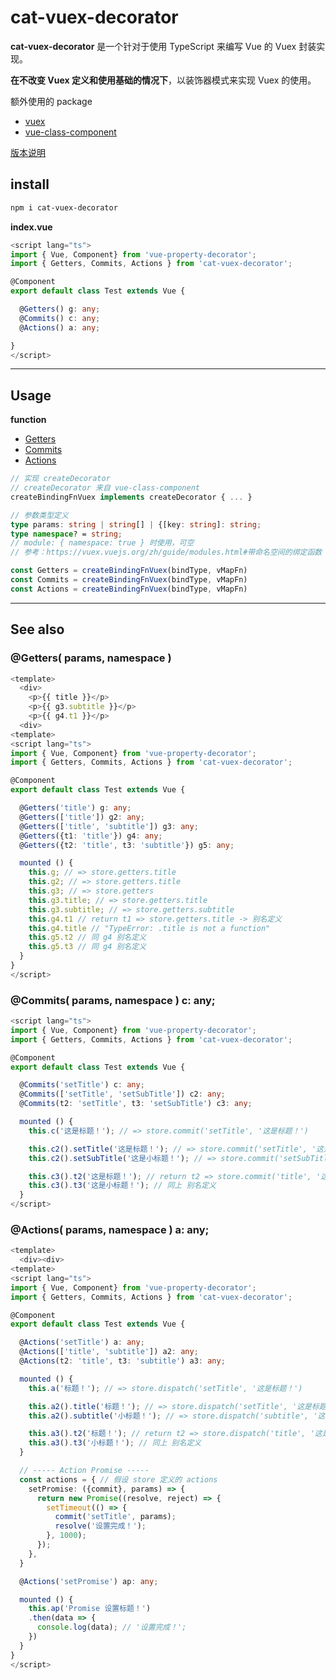 # cat-vuex-decorator
**cat-vuex-decorator** 是一个针对于使用 TypeScript 来编写 Vue 的 Vuex 封装实现。

**在不改变 Vuex 定义和使用基础的情况下**，以装饰器模式来实现 Vuex 的使用。

额外使用的 package
- [vuex](https://github.com/vuejs/vuex)
- [vue-class-component](https://github.com/vuejs/vue-class-component)

[版本说明](https://github.com/linxsbox/cat-vuex-decorator/blob/dev/README-Version.md)

## install

```bash
npm i cat-vuex-decorator
```

**index.vue**
```typescript
<script lang="ts">
import { Vue, Component} from 'vue-property-decorator';
import { Getters, Commits, Actions } from 'cat-vuex-decorator';

@Component
export default class Test extends Vue {

  @Getters() g: any;
  @Commits() c: any;
  @Actions() a: any;

}
</script>
```

---

## Usage
**function**
- [Getters](#Getters)
- [Commits](#Commits)
- [Actions](#Actions)

```ts
// 实现 createDecorator
// createDecorator 来自 vue-class-component
createBindingFnVuex implements createDecorator { ... }

// 参数类型定义
type params: string | string[] | {[key: string]: string;
type namespace? = string;
// module: { namespace: true } 时使用，可空
// 参考：https://vuex.vuejs.org/zh/guide/modules.html#带命名空间的绑定函数

const Getters = createBindingFnVuex(bindType, vMapFn)
const Commits = createBindingFnVuex(bindType, vMapFn)
const Actions = createBindingFnVuex(bindType, vMapFn)
```

---

## See also

### <a id="Getters"></a> @Getters( params, namespace )

```typescript
<template>
  <div>
    <p>{{ title }}</p>
    <p>{{ g3.subtitle }}</p>
    <p>{{ g4.t1 }}</p>
  <div>
<template>
<script lang="ts">
import { Vue, Component} from 'vue-property-decorator';
import { Getters, Commits, Actions } from 'cat-vuex-decorator';

@Component
export default class Test extends Vue {

  @Getters('title') g: any;
  @Getters(['title']) g2: any;
  @Getters(['title', 'subtitle']) g3: any;
  @Getters({t1: 'title'}) g4: any;
  @Getters({t2: 'title', t3: 'subtitle'}) g5: any;

  mounted () {
    this.g; // => store.getters.title
    this.g2; // => store.getters.title
    this.g3; // => store.getters
    this.g3.title; // => store.getters.title
    this.g3.subtitle; // => store.getters.subtitle
    this.g4.t1 // return t1 => store.getters.title -> 别名定义
    this.g4.title // "TypeError: .title is not a function"
    this.g5.t2 // 同 g4 别名定义
    this.g5.t3 // 同 g4 别名定义
  }
}
</script>
```

### <a id="Commits"></a> @Commits( params, namespace ) c: any;

```typescript
<script lang="ts">
import { Vue, Component} from 'vue-property-decorator';
import { Getters, Commits, Actions } from 'cat-vuex-decorator';

@Component
export default class Test extends Vue {

  @Commits('setTitle') c: any;
  @Commits(['setTitle', 'setSubTitle']) c2: any;
  @Commits(t2: 'setTitle', t3: 'setSubTitle') c3: any;

  mounted () {
    this.c('这是标题！'); // => store.commit('setTitle', '这是标题！')

    this.c2().setTitle('这是标题！'); // => store.commit('setTitle', '这是标题！')
    this.c2().setSubTitle('这是小标题！'); // => store.commit('setSubTitle', '这是小标题！')

    this.c3().t2('这是标题！'); // return t2 => store.commit('title', '这是标题！') -> 别名定义
    this.c3().t3('这是小标题！'); // 同上 别名定义
  }
</script>
```

### <a id="Actions"></a> @Actions( params, namespace ) a: any;

```typescript
<template>
  <div><div>
<template>
<script lang="ts">
import { Vue, Component} from 'vue-property-decorator';
import { Getters, Commits, Actions } from 'cat-vuex-decorator';

@Component
export default class Test extends Vue {

  @Actions('setTitle') a: any;
  @Actions(['title', 'subtitle']) a2: any;
  @Actions(t2: 'title', t3: 'subtitle') a3: any;

  mounted () {
    this.a('标题！'); // => store.dispatch('setTitle', '这是标题！')

    this.a2().title('标题！'); // => store.dispatch('setTitle', '这是标题！')
    this.a2().subtitle('小标题！'); // => store.dispatch('subtitle', '这是标题！')

    this.a3().t2('标题！'); // return t2 => store.dispatch('title', '这是标题！') -> 别名定义
    this.a3().t3('小标题！'); // 同上 别名定义
  }

  // ----- Action Promise -----
  const actions = { // 假设 store 定义的 actions
    setPromise: ({commit}, params) => {
      return new Promise((resolve, reject) => {
        setTimeout(() => {
          commit('setTitle', params);
          resolve('设置完成！');
        }, 1000);
      });
    },
  }

  @Actions('setPromise') ap: any;

  mounted () {
    this.ap('Promise 设置标题！')
    .then(data => {
      console.log(data); // '设置完成！'; 
    })
  }
}
</script>
```
